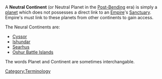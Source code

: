 A **Neutral Continent** (or Neutral Planet in the
[Post-Bending](The_Bending "wikilink") era) is simply a
[planet](planet "wikilink") which does not possesses a direct link to an
[Empire](Empire "wikilink")'s [Sanctuary](Sanctuary "wikilink").
Empire's must link to these planets from other continents to gain
access.

The Neural Continents are:

-   [Cyssor](Cyssor "wikilink")
-   [Ishundar](Ishundar "wikilink")
-   [Searhus](Searhus "wikilink")
-   [Oshur Battle Islands](Oshur "wikilink")

The words Planet and Continent are sometimes interchangable.

[Category:Terminology](Category:Terminology "wikilink")